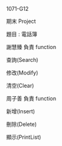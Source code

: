 1071-G12

期末 Project

題目 : 電話簿

謝慧臻 負責 function

查詢(Search)

修改(Modify)

清空(Clear)

周子善 負責 function

新增(Insert)

刪除(Delete)

顯示(PrintList)
